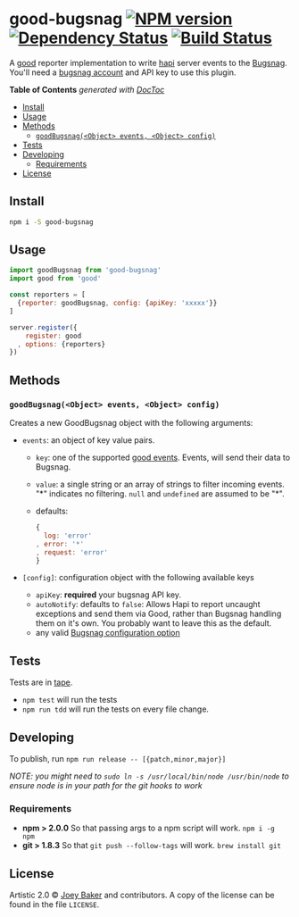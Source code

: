 # good-bugsnag [![NPM version][npm-image]][npm-url] [![Dependency Status][daviddm-url]][daviddm-image] [![Build Status][travis-image]][travis-url]

A [good](https://github.com/hapijs/good) reporter implementation to write [hapi](http://hapijs.com/) server events to the [Bugsnag](https://bugsnag.com). You'll need a [bugsnag account](https://bugsnag.com/user/new) and API key to use this plugin.

<!-- START doctoc generated TOC please keep comment here to allow auto update -->
<!-- DON'T EDIT THIS SECTION, INSTEAD RE-RUN doctoc TO UPDATE -->
**Table of Contents**  *generated with [DocToc](http://doctoc.herokuapp.com/)*

- [Install](#install)
- [Usage](#usage)
- [Methods](#methods)
  - [`goodBugsnag(<Object> events, <Object> config)`](#goodbugsnagobject-events-object-config)
- [Tests](#tests)
- [Developing](#developing)
  - [Requirements](#requirements)
- [License](#license)

<!-- END doctoc generated TOC please keep comment here to allow auto update -->

## Install

```sh
npm i -S good-bugsnag
```


## Usage

```js
import goodBugsnag from 'good-bugsnag'
import good from 'good'

const reporters = [
  {reporter: goodBugsnag, config: {apiKey: 'xxxxx'}}
]

server.register({
    register: good
  , options: {reporters}
})
```

## Methods
### `goodBugsnag(<Object> events, <Object> config)`
Creates a new GoodBugsnag object with the following arguments:

- `events`: an object of key value pairs.
  - `key`: one of the supported [good events](https://github.com/hapijs/good). Events, will send their data to Bugsnag.
  - `value`: a single string or an array of strings to filter incoming events. "\*" indicates no filtering. `null` and `undefined` are assumed to be "\*".
  - defaults:

      ```js
      {
        log: 'error'
      , error: '*'
      , request: 'error'
      }
      ```

- `[config]`: configuration object with the following available keys
  - `apiKey`: **required** your bugsnag API key.
  - `autoNotify`: defaults to `false`: Allows Hapi to report uncaught exceptions and send them via Good, rather than Bugsnag handling them on it's own. You probably want to leave this as the default.
  - any valid [Bugsnag configuration option](https://bugsnag.com/docs/notifiers/node#configuration)

## Tests
Tests are in [tape](https://github.com/substack/tape).


* `npm test` will run the tests
* `npm run tdd` will run the tests on every file change.

## Developing
To publish, run `npm run release -- [{patch,minor,major}]`

_NOTE: you might need to `sudo ln -s /usr/local/bin/node /usr/bin/node` to ensure node is in your path for the git hooks to work_

### Requirements
* **npm > 2.0.0** So that passing args to a npm script will work. `npm i -g npm`
* **git > 1.8.3** So that `git push --follow-tags` will work. `brew install git`

## License

Artistic 2.0 © [Joey Baker](http://byjoeybaker.com) and contributors. A copy of the license can be found in the file `LICENSE`.


[npm-url]: https://npmjs.org/package/good-bugsnag
[npm-image]: https://badge.fury.io/js/good-bugsnag.svg
[travis-url]: https://travis-ci.org/joeybaker/good-bugsnag
[travis-image]: https://travis-ci.org/joeybaker/good-bugsnag.svg?branch=master
[daviddm-url]: https://david-dm.org/joeybaker/good-bugsnag.svg?theme=shields.io
[daviddm-image]: https://david-dm.org/joeybaker/good-bugsnag
